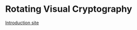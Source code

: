 # Rotating Visual Cryptography

[Introduction site](https://lingzii.github.io/Rotating-Visual-Cryptography/)
